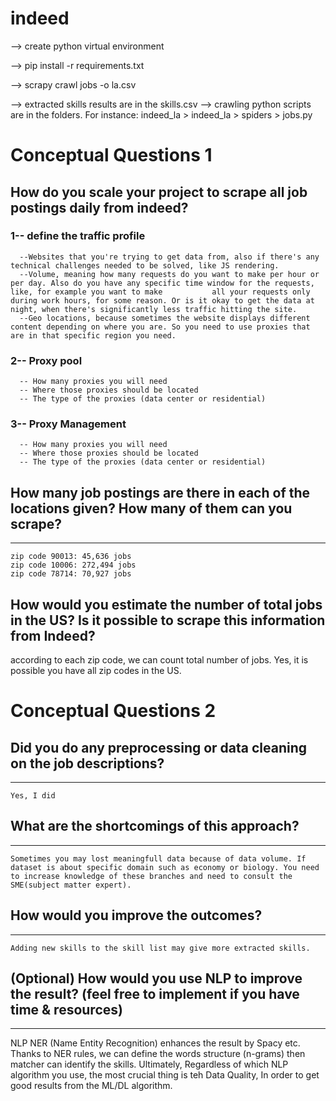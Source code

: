 # indeed
--> create python virtual environment

--> pip install -r requirements.txt

--> scrapy crawl jobs -o la.csv

--> extracted skills results are in the skills.csv
--> crawling python scripts are in the folders. For instance: indeed_la > indeed_la > spiders > jobs.py

 # Conceptual Questions 1
## How do you scale your project to scrape all job postings daily from indeed?
 
   ### 1-- **define the traffic profile** 
      --Websites that you're trying to get data from, also if there's any technical challenges needed to be solved, like JS rendering.
      --Volume, meaning how many requests do you want to make per hour or per day. Also do you have any specific time window for the requests, like, for example you want to make           all your requests only during work hours, for some reason. Or is it okay to get the data at night, when there's significantly less traffic hitting the site.
      --Geo locations, because sometimes the website displays different content depending on where you are. So you need to use proxies that are in that specific region you need.
   ###   2-- **Proxy pool**
      -- How many proxies you will need
      -- Where those proxies should be located
      -- The type of the proxies (data center or residential)
   ### 3-- **Proxy Management**
      -- How many proxies you will need
      -- Where those proxies should be located
      -- The type of the proxies (data center or residential)
      
##  How many job postings are there in each of the locations given? How many of them can you scrape?
   ** **
    zip code 90013: 45,636 jobs
    zip code 10006: 272,494 jobs
    zip code 78714: 70,927 jobs
   
## How would you estimate the number of total jobs in the US? Is it possible to scrape this information from Indeed?
   according to each zip code, we can count total number of jobs. Yes, it is possible you have all zip codes in the US. 
   
# Conceptual Questions 2 
## Did you do any preprocessing or data cleaning on the job descriptions?
   ** **
    Yes, I did
## What are the shortcomings of this approach?
   ** ** 
    Sometimes you may lost meaningfull data because of data volume. If dataset is about specific domain such as economy or biology. You need to increase knowledge of these branches and need to consult the SME(subject matter expert).
## How would you improve the outcomes?
   ** **
    Adding new skills to the skill list may give more extracted skills. 
## (Optional) How would you use NLP to improve the result? (feel free to implement if you have time & resources)
   ** ** 
   NLP NER (Name Entity Recognition) enhances the result by Spacy etc. Thanks to NER rules, we can define the words structure (n-grams) then  matcher can identify the skills. 
   Ultimately, Regardless of which NLP algorithm you use, the most crucial thing is teh Data Quality, In order to get good results from the ML/DL algorithm. 
   



